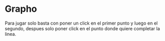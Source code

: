 # Grapho
Para jugar solo basta con poner un click en el primer punto y luego en el segundo, despues solo poner click en el punto donde quiere completar la linea. 

